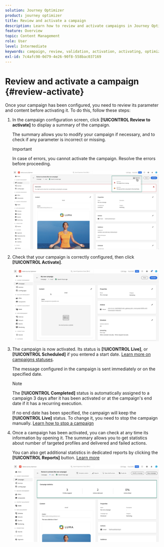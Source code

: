 ```yaml
---
solution: Journey Optimizer
product: journey optimizer
title: Review and activate a campaign
description: Learn how to review and activate campaigns in Journey Optimizer
feature: Overview
topic: Content Management
role: User
level: Intermediate
keywords: campaign, review, validation, activation, activating, optimizer
exl-id: 7c4afc98-0d79-4e26-90f8-558bac037169
---
```

# Review and activate a campaign {#review-activate} 

Once your campaign has been configured, you need to review its parameter and content before activating it. To do this, follow these steps:

1. In the campaign configuration screen, click **[!UICONTROL Review to activate]** to display a summary of the campaign.

    The summary allows you to modify your campaign if necessary, and to check if any parameter is incorrect or missing.

    >[!IMPORTANT]
    >
    >In case of errors, you cannot activate the campaign. Resolve the errors before proceeding.

    ![](assets/create-campaign-alerts.png)

1. Check that your campaign is correctly configured, then click **[!UICONTROL Activate]**.

    ![](assets/create-campaign-review.png)

1. The campaign is now activated. Its status is **[!UICONTROL Live]**, or **[!UICONTROL Scheduled]** if you entered a start date. [Learn more on campaigns statuses](get-started-with-campaigns.md#statuses). 
    
    The message configured in the campaign is sent immediately or on the specified date.

    >[!NOTE]
    >
    >The **[!UICONTROL Completed]** status is automatically assigned to a campaign 3 days after it has been activated or at the campaign's end date if it has a recurring execution.
    >
    >If no end date has been specified, the campaign will keep the **[!UICONTROL Live]** status. To change it, you need to stop the campaign manually. [Learn how to stop a campaign](modify-stop-campaign.md) 

1. Once a campaign has been activated, you can check at any time its information by opening it. The summary allows you to get statistics about number of targeted profiles and delivered and failed actions.

    You can also get additional statistics in dedicated reports by clicking the **[!UICONTROL Reports]** button. [Learn more](../reports/campaign-global-report.md)

    ![](assets/create-campaign-summary.png)
